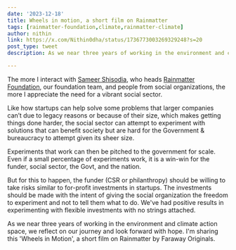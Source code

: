 ```yaml
---
date: '2023-12-18'
title: Wheels in motion, a short film on Rainmatter
tags: [rainmatter-foundation,climate,rainmatter-climate]
author: nithin
link: https://x.com/Nithin0dha/status/1736773003269329248?s=20
post_type: tweet
description: As we near three years of working in the environment and climate action space...

---
```


The more I interact with [Sameer Shisodia](https://twitter.com/zenx), who heads [Rainmatter Foundation](https://twitter.com/RainmatterOrg), our foundation team, and people from social organizations, the more I appreciate the need for a vibrant social sector.

Like how startups can help solve some problems that larger companies can’t due to legacy reasons or because of their size, which makes getting things done harder, the social sector can attempt to experiment with solutions that can benefit society but are hard for the Government & bureaucracy to attempt given its sheer size.

Experiments that work can then be pitched to the government for scale. Even if a small percentage of experiments work, it is a win-win for the funder, social sector, the Govt, and the nation.

But for this to happen, the funder (CSR or philanthropy) should be willing to take risks similar to for-profit investments in startups. The investments should be made with the intent of giving the social organization the freedom to experiment and not to tell them what to do. We've had positive results in experimenting with flexible investments with no strings attached.

As we near three years of working in the environment and climate action space, we reflect on our journey and look forward with hope. I'm sharing this 'Wheels in Motion', a short film on Rainmatter by Faraway Originals.
